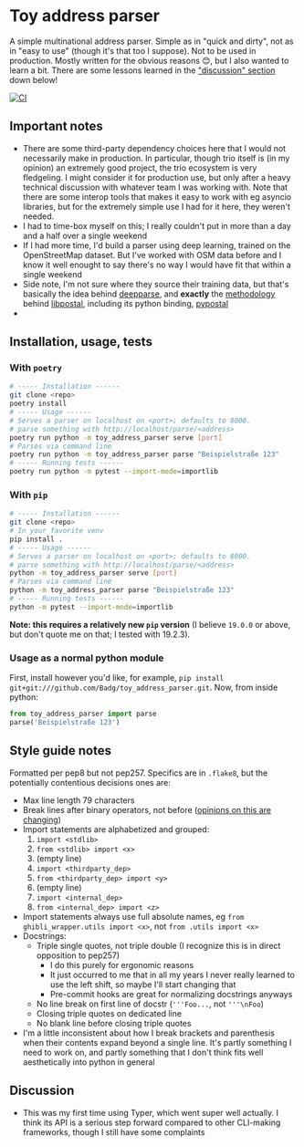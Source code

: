 # Toy address parser

A simple multinational address parser. Simple as in "quick and dirty", not as in "easy to use" (though it's that too I suppose). Not to be used in production. Mostly written for the obvious reasons 😊, but I also wanted to learn a bit. There are some lessons learned in the ["discussion" section](#discussion) down below!

[![CI](https://github.com/Badg/toy_address_parser/workflows/CI/badge.svg)](https://github.com/Badg/toy_address_parser/actions)

## Important notes

+   There are some third-party dependency choices here that I would not necessarily make in production. In particular, though trio itself is (in my opinion) an extremely good project, the trio ecosystem is very fledgeling. I might consider it for production use, but only after a heavy technical discussion with whatever team I was working with. Note that there are some interop tools that makes it easy to work with eg asyncio libraries, but for the extremely simple use I had for it here, they weren't needed.
+   I had to time-box myself on this; I really couldn't put in more than a day and a half over a single weekend
+   If I had more time, I'd build a parser using deep learning, trained on the OpenStreetMap dataset. But I've worked with OSM data before and I know it well enought to say there's no way I would have fit that within a single weekend
+   Side note, I'm not sure where they source their training data, but that's basically the idea behind [deepparse](https://deepparse.org/), and **exactly** the [methodology](https://www.mapzen.com/blog/inside-libpostal/) behind [libpostal](https://github.com/openvenues/libpostal), including its python binding, [pypostal](https://github.com/openvenues/pypostal)
+   

## Installation, usage, tests

### With ``poetry``

```bash
# ----- Installation ------
git clone <repo>
poetry install
# ----- Usage ------
# Serves a parser on localhost on <port>; defaults to 8000.
# parse something with http://localhost/parse/<address>
poetry run python -m toy_address_parser serve [port]
# Parses via command line
poetry run python -m toy_address_parser parse "Beispielstraße 123"
# ----- Running tests ------
poetry run python -m pytest --import-mode=importlib
```

### With ``pip``

```bash
# ----- Installation ------
git clone <repo>
# In your favorite venv
pip install .
# ----- Usage ------
# Serves a parser on localhost on <port>; defaults to 8000.
# parse something with http://localhost/parse/<address>
python -m toy_address_parser serve [port]
# Parses via command line
python -m toy_address_parser parse "Beispielstraße 123"
# ----- Running tests ------
python -m pytest --import-mode=importlib
```

**Note: this requires a relatively new ``pip`` version** (I believe ``19.0.0`` or above, but don't quote me on that; I tested with 19.2.3).

### Usage as a normal python module

First, install however you'd like, for example, ``pip install git+git:///github.com/Badg/toy_address_parser.git``. Now, from inside python:

```python
from toy_address_parser import parse
parse('Beispielstraße 123')
```

## Style guide notes

Formatted per pep8 but not pep257. Specifics are in ``.flake8``, but the potentially contentious decisions ones are:

+   Max line length 79 characters
+   Break lines after binary operators, not before ([opinions on this are changing](https://stackoverflow.com/questions/7942586/correct-style-for-line-breaks-when-chaining-methods-in-python/7942617#7942617))
+   Import statements are alphabetized and grouped:
    1.  ``import <stdlib>``
    2.  ``from <stdlib> import <x>``
    3.  (empty line)
    4.  ``import <thirdparty_dep>``
    5.  ``from <thirdparty_dep> import <y>``
    6.  (empty line)
    7.  ``import <internal_dep>``
    8.  ``from <internal_dep> import <z>``
+   Import statements always use full absolute names, eg ``from ghibli_wrapper.utils import <x>``, not ``from .utils import <x>``
+   Docstrings:
    *   Triple single quotes, not triple double (I recognize this is in direct opposition to pep257)
        -   I do this purely for ergonomic reasons
        -   It just occurred to me that in all my years I never really learned to use the left shift, so maybe I'll start changing that
        -   Pre-commit hooks are great for normalizing docstrings anyways
    *   No line break on first line of docstr (``'''Foo...``, not ``'''\nFoo``)
    *   Closing triple quotes on dedicated line
    *   No blank line before closing triple quotes
+   I'm a little inconsistent about how I break brackets and parenthesis when their contents expand beyond a single line. It's partly something I need to work on, and partly something that I don't think fits well aesthetically into python in general

## Discussion

+   This was my first time using Typer, which went super well actually. I think its API is a serious step forward compared to other CLI-making frameworks, though I still have some complaints

